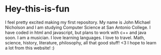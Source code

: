 # Hey-this-is-fun
I feel pretty excited making my first repository.
My name is John Michael Nicholson and I am studying Computer Science at San Antonio College.
I have coded in html and javascript, but plans to work with c++ and java soon.
I am a musician.
I love learning languages.
I love to travel.
Math, science, history, literature, philosophy, all that good stuff! <3
I hope to learn a lot from this website! :)
